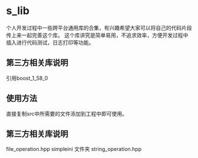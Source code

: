 s_lib
===========

个人开发过程中一些跨平台通用库的合集，有兴趣希望大家可以将自己的代码片段传上来一起完善这个库。
这个库讲究是简单易用，不追求效率，方便开发过程中插入进行代码测试，日志打印等功能。

第三方相关库说明
------

引用boost_1_58_0



使用方法
------

直接复制src中所需要的文件添加到工程中即可使用。

第三方相关库说明
------
file_operation.hpp
simpleini	文件夹
string_operation.hpp